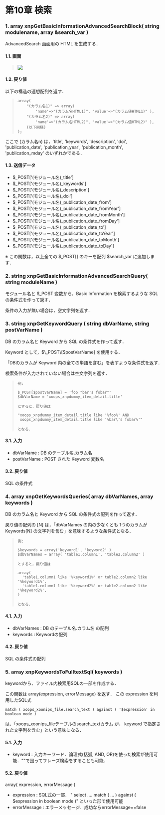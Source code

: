 # 第10章 検索

### 1. array xnpGetBasicInformationAdvancedSearchBlock\( string modulename, array &search\_var \)

AdvancedSearch 画面用の HTML を生成する．

#### 1.1. 画面

> ![](https://xoonips.osdn.jp/manuals/commonlib-340/images/xnpGetBasicInformationAdvancedSearchBlock.gif)

#### 1.2. 戻り値

以下の構造の連想配列を返す．

> ```text
> array(
>     "(カラム名1)" => array( 
>         'name'=>"(カラム名HTML1)", 'value'=>"(カラム値HTML1)" ),
>     "(カラム名2)" => array(
>         'name'=>"(カラム名HTML2)", 'value'=>"(カラム値HTML2)" ),
>     (以下同様)
> );
> ```

ここで \(カラム名n\) は，'title', 'keywords', 'description', 'doi', 'publication\_date', 'publication\_year', 'publication\_month', 'publication\_mday' のいずれかである．

#### 1.3. 送信データ

* $\_POST\['\(モジュール名\)\_title'\]
* $\_POST\['\(モジュール名\)\_keywords'\]
* $\_POST\['\(モジュール名\)\_description'\]
* $\_POST\['\(モジュール名\)\_doi'\]
* $\_POST\['\(モジュール名\)\_publication\_date\_from'\]
* $\_POST\['\(モジュール名\)\_publication\_date\_fromYear'\]
* $\_POST\['\(モジュール名\)\_publication\_date\_fromMonth'\]
* $\_POST\['\(モジュール名\)\_publication\_date\_fromDay'\]
* $\_POST\['\(モジュール名\)\_publication\_date\_to'\]
* $\_POST\['\(モジュール名\)\_publication\_date\_toYear'\]
* $\_POST\['\(モジュール名\)\_publication\_date\_toMonth'\]
* $\_POST\['\(モジュール名\)\_publication\_date\_toDay'\]

※ この関数は，以上全ての $\_POST\[\] のキーを配列 $search\_var に追加します．

### 2. string xnpGetBasicInformationAdvancedSearchQuery\( string moduleName \)

モジュール名と $\_POST 変数から，Basic Information を検索するような SQL の条件式を作って返す．

条件の入力が無い場合は，空文字列を返す．

### 3. string xnpGetKeywordQuery \( string dbVarName, string postVarName \)

DB のカラム名と Keyword から SQL の条件式を作って返す．

Keyword として，$\_POST\[$postVarName\] を使用する．

「DBのカラムが Keyword 内の全ての単語を含む」を表すような条件式を返す．

検索条件が入力されていない場合は空文字列を返す．

> ```text
> 例:
>
> $_POST[$postVarName] = 'foo "bar's fobar"'
> $dbVarName = 'xoops_xnpdummy_item_detail.title'
>
> とすると，戻り値は
>
> "xoops_xnpdummy_item_detail.title like '%foo%' AND 
>  xoops_xnpdummy_item_detail.title like '%bar\'s fobar%'"
>
> となる．
> ```

#### 3.1. 入力

* dbVarName : DB のテーブル名.カラム名
* postVarName : POST された Keyword 変数名

#### 3.2. 戻り値

SQL の条件式

### 4. array xnpGetKeywordsQueries\( array dbVarNames, array keywords \)

DB のカラム名と Keyword から SQL の条件式の配列を作って返す．

戻り値の配列の \[N\] は，「dbVarNames の内の少なくとも 1つのカラムが Keywords\[N\] の文字列を含む」を意味するような条件式となる．

> ```text
> 例:
>
> $keywords = array('keyword1', 'keyword2' )
> $dbVarNames = array( 'table1.column1', 'table2.column2' )
>
> とすると，戻り値は
>
> array(
>   'table1.column1 like '%keyword1%' or table2.column2 like '%keyword1%',
>   'table1.column1 like '%keyword2%' or table2.column2 like '%keyword2%',
> )
>
> となる．
> ```

#### 4.1. 入力

* dbVarNames : DB のテーブル名.カラム名 の配列
* keywords : Keywordの配列

#### 4.2. 戻り値

SQL の条件式の配列

### 5. array xnpKeywordsToFulltextSql\( keywords \)

keywordから、ファイル内検索用SQLの一部を作成する．

この関数は array\(expression, errorMessage\) を返す． この expression を利用したSQL式

```text
match ( xoops_xoonips_file.search_text ) against ( '$expression' in boolean mode ) 
```

は、「xoops\_xoonips\_fileテーブルのsearch\_textカラム が、 keyword で指定された文字列を含む」という意味になる．

#### 5.1. 入力

* keyword : 入力キーワード．論理式\(括弧, AND, OR\)を使った検索が使用可能．""で囲ってフレーズ検索をすることも可能．

#### 5.2. 戻り値

array\( expression, errorMessage \)

* expression : SQL式の一部． " select .... match \( ... \) against \( $expression in boolean mode \)" といった形で使用可能
* errorMessage : エラーメッセージ．成功ならerrorMessage==false

